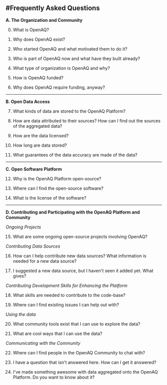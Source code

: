 #Frequently Asked Questions
---

 **A. The Organization and Community**

0. What is OpenAQ?

1. Why does OpenAQ exist?

2. Who started OpenAQ and what motivated them to do it?

3. Who is part of OpenAQ now and what have they built already?

4. What type of organization is OpenAQ and why?

5. How is OpenAQ funded?

6. Why does OpenAQ require funding, anyway?


---
 **B. Open Data Access**

7. What kinds of data are stored to the OpenAQ Platform?

8. How are data attributed to their sources? How can I find out the sources of the aggregated data?

9. How are the data licensed?

10. How long are data stored?

11. What guarantees of the data accuracy are made of the data? 

---

 **C. Open Software Platform** 

12. Why is the OpenAQ Platform open-source?

13. Where can I find the open-source software?

14. What is the license of the software?

 ---
 
 **D. Contributing and Participating with the OpenAQ Platform and Community**

 _Ongoing Projects_

15. What are some ongoing open-source projects involving OpenAQ?

 _Contributing Data Sources_

16. How can I help contribute new data sources? What information is needed for a new data source?

17. I suggested a new data source, but I haven't seen it added yet. What gives?



 _Contributing Development Skills for Enhancing the Platform_

18. What skills are needed to contribute to the code-base? 

19. Where can I find existing issues I can help out with?


 _Using the data_

20. What community tools exist that I can use to explore the data?

21. What are cool ways that I can use the data?



 _Communicating with the Community_

22. Where can I find people in the OpenAQ Community to chat with? 

23. I have a question that isn't answered here. How can I get it answered?

24. I've made something awesome with data aggregated onto the OpenAQ Platform. Do you want to know about it?
